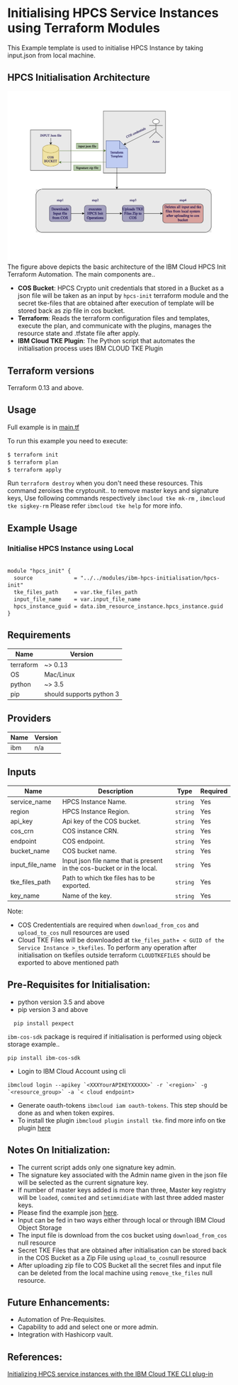 # Initialising HPCS Service Instances using Terraform Modules

This Example template is used to initialise HPCS Instance by taking input.json from local machine.

## HPCS Initialisation Architecture

![HPCS Architecture](references/diagrams/architechture.png?raw=true)
The figure above depicts the basic architecture of the IBM Cloud HPCS Init Terraform Automation.
The main components are..

- **COS Bucket**: HPCS Crypto unit credentials that stored in a Bucket as a json file will be taken as an input by `hpcs-init` terraform module and the secret tke-files that are obtained after execution of template will be stored back as zip file in cos bucket.
- **Terraform**: Reads the terraform configuration files and templates, execute the plan, and communicate with the plugins, manages the resource state and .tfstate file after apply.
- **IBM Cloud TKE Plugin**: The Python script that automates the initialisation process uses IBM CLOUD TKE Plugin

## Terraform versions

Terraform 0.13 and above.

## Usage

Full example is in [main.tf](main.tf)

To run this example you need to execute:

```bash
$ terraform init
$ terraform plan
$ terraform apply
```

Run `terraform destroy` when you don't need these resources. This command zeroises the cryptounit.. to remove master keys and signature keys, Use following commands respectively `ibmcloud tke mk-rm` , `ibmcloud tke sigkey-rm`
Please refer `ibmcloud tke help` for more info.


## Example Usage

### Initialise HPCS Instance using Local

```hcl

module "hpcs_init" {
  source             = "../../modules/ibm-hpcs-initialisation/hpcs-init"
  tke_files_path     = var.tke_files_path
  input_file_name    = var.input_file_name
  hpcs_instance_guid = data.ibm_resource_instance.hpcs_instance.guid
}
```

<!-- BEGINNING OF PRE-COMMIT-TERRAFORM DOCS HOOK -->
## Requirements

| Name | Version |
|------|---------|
| terraform | ~> 0.13 |
| OS | Mac/Linux |
| python | ~> 3.5 |
| pip | should supports python 3 |

## Providers

| Name | Version |
|------|---------|
| ibm | n/a |

## Inputs

| Name              | Description                                                             | Type     | Required |
|-------------------|-------------------------------------------------------------------------|----------|----------|
| service_name      | HPCS Instance Name.                                                     | `string` | Yes      |
| region            | HPCS Instance Region.                                                   | `string` | Yes      |
| api_key           | Api key of the COS bucket.                                              | `string` | Yes      |
| cos_crn           | COS instance CRN.                                                       | `string` | Yes      |
| endpoint          | COS endpoint.                                                           | `string` | Yes      |
| bucket_name       | COS bucket name.                                                        | `string` | Yes      |
| input_file_name   | Input json file name that is present in the cos-bucket or in the local. | `string` | Yes      |
| tke_files_path    | Path to which tke files has to be exported.                             | `string` | Yes      |
| key\_name         | Name of the key.                                                        | `string` | Yes      |

Note: 
* COS Credententials are required when `download_from_cos` and `upload_to_cos` null resources are used
* Cloud TKE Files will be downloaded at `tke_files_path`+` < GUID of the Service Instance >_tkefiles`. To perform any operation after initialisation on tkefiles outside terraform `CLOUDTKEFILES` should be exported to above mentioned path

## Pre-Requisites for Initialisation:
* python version 3.5 and above
* pip version 3 and above

``` hcl 
  pip install pexpect
```
`ibm-cos-sdk` package is required if initialisation is performed using objeck storage example..
``` hcl 
pip install ibm-cos-sdk
```
* Login to IBM Cloud Account using cli 
```hcl 
ibmcloud login --apikey `<XXXYourAPIKEYXXXXX>` -r `<region>` -g `<resource_group>` -a `< cloud endpoint>
```
* Generate oauth-tokens `ibmcloud iam oauth-tokens`. This step should be done as and when token expires. 
* To install tke plugin `ibmcloud plugin install tke`. find more info on tke plugin [here](https://cloud.ibm.com/docs/hs-crypto?topic=hs-crypto-initialize-hsm#initialize-crypto-prerequisites) 

## Notes On Initialization:
* The current script adds only one signature key admin.
* The signature key associated with the Admin name given in the json file will be selected as the current signature key.
* If number of master keys added is more than three, Master key registry will be `loaded`, `commited` and `setimmidiate` with last three added master keys.
* Please find the example json [here](references/input.json).
* Input can be fed in two ways either through local or through IBM Cloud Object Storage
* The input file is download from the cos bucket using `download_from_cos` null resource
* Secret TKE Files that are obtained after initialisation can be stored back in the COS Bucket as a Zip File using `upload_to_cos`null resource
* After uploading zip file to COS Bucket all the secret files and input file can be deleted from the local machine using `remove_tke_files` null resource.

## Future Enhancements:
* Automation of Pre-Requisites.
* Capability to add and select one or more admin.
* Integration with Hashicorp vault.

## References:
[Initializing  HPCS service instances with the IBM Cloud TKE CLI plug-in](https://cloud.ibm.com/docs/hs-crypto?topic=hs-crypto-initialize-hsm#load-master-keys)